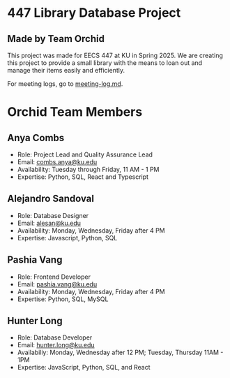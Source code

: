 # 447 Library Database Project
## Made by Team Orchid
This project was made for EECS 447 at KU in Spring 2025. We are creating this project to provide a small library with the means to loan out and manage their items easily and efficiently.

For meeting logs, go to [meeting-log.md](https://github.com/combs-a/447-orchid/blob/main/meeting-log.md).

# Orchid Team Members

## Anya Combs
- Role: Project Lead and Quality Assurance Lead
- Email: combs.anya@ku.edu
- Availability: Tuesday through Friday, 11 AM - 1 PM
- Expertise: Python, SQL, React and Typescript

## Alejandro Sandoval
- Role: Database Designer
- Email: alesan@ku.edu
- Availability: Monday, Wednesday, Friday after 4 PM
- Expertise: Javascript, Python, SQL


## Pashia Vang
- Role: Frontend Developer
- Email: pashia.vang@ku.edu
- Availability: Monday, Wednesday, Friday after 4 PM
- Expertise: Python, SQL, MySQL

## Hunter Long
- Role: Database Developer
- Email: hunter.long@ku.edu
- Availabiliy: Monday, Wednesday after 12 PM; Tuesday, Thursday 11AM - 1PM
- Expertise: JavaScript, Python, SQL, and React
